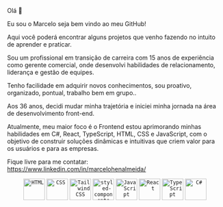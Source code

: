 Olá 👋

Eu sou o Marcelo seja bem vindo ao meu GitHub!

Aqui você poderá encontrar alguns projetos que venho fazendo no intuito de aprender e praticar.

Sou um profissional em transição de carreira com 15 anos de experiência como gerente comercial, onde desenvolvi habilidades de relacionamento, liderança e gestão de equipes.

Tenho facilidade em adquirir novos conhecimentos, sou proativo, organizado, pontual, trabalho bem em grupo..

Aos 36 anos, decidi mudar minha trajetória e iniciei minha jornada na área de desenvolvimento front-end.

Atualmente, meu maior foco é o Frontend estou aprimorando minhas habilidades em C#, React, TypeScript, HTML, CSS e JavaScript, com o objetivo de construir soluções dinâmicas e intuitivas que criem valor para os usuários e para as empresas.



Fique livre para me contatar: https://www.linkedin.com/in/marcelohenalmeida/

<div align="center">
	<code><img width="50" src="https://user-images.githubusercontent.com/25181517/192158954-f88b5814-d510-4564-b285-dff7d6400dad.png" alt="HTML" title="HTML"/></code>
	<code><img width="50" src="https://user-images.githubusercontent.com/25181517/183898674-75a4a1b1-f960-4ea9-abcb-637170a00a75.png" alt="CSS" title="CSS"/></code>
	<code><img width="50" src="https://user-images.githubusercontent.com/25181517/202896760-337261ed-ee92-4979-84c4-d4b829c7355d.png" alt="Tailwind CSS" title="Tailwind CSS"/></code>
	<code><img width="50" src="https://github.com/marwin1991/profile-technology-icons/assets/25181517/2a36d1f6-2198-4726-89ac-2148ce46a69a" alt="styled-components" title="styled-components"/></code>
	<code><img width="50" src="https://user-images.githubusercontent.com/25181517/117447155-6a868a00-af3d-11eb-9cfe-245df15c9f3f.png" alt="JavaScript" title="JavaScript"/></code>
	<code><img width="50" src="https://user-images.githubusercontent.com/25181517/183897015-94a058a6-b86e-4e42-a37f-bf92061753e5.png" alt="React" title="React"/></code>
	<code><img width="50" src="https://user-images.githubusercontent.com/25181517/183890598-19a0ac2d-e88a-4005-a8df-1ee36782fde1.png" alt="TypeScript" title="TypeScript"/></code>
	<code><img width="50" src="https://user-images.githubusercontent.com/25181517/121405384-444d7300-c95d-11eb-959f-913020d3bf90.png" alt="C#" title="C#"/></code>
</div>
